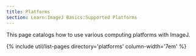 ```yaml
---
title: Platforms
section: Learn:ImageJ Basics:Supported Platforms
---
```


This page catalogs how to use various computing platforms with ImageJ.

{% include util/list-pages directory='platforms' column-width='7em' %}
